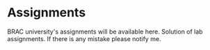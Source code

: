 # Assignments
BRAC university's assignments will be available here.
Solution of lab assignments.
If there is any mistake please notify me.

